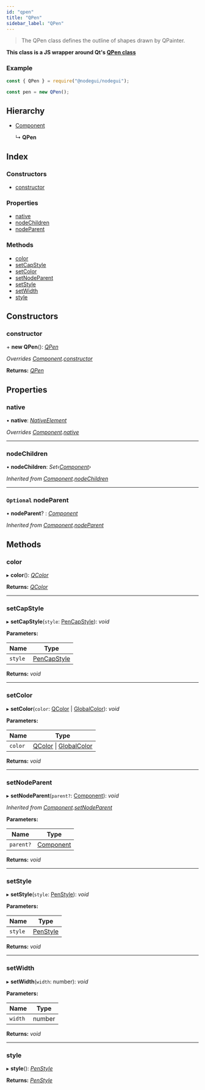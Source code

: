 ```yaml
---
id: "qpen"
title: "QPen"
sidebar_label: "QPen"
---
```


> The QPen class defines the outline of shapes drawn by QPainter.

**This class is a JS wrapper around Qt's [QPen class](https://doc.qt.io/qt-5/qpen.html)**

### Example

```javascript
const { QPen } = require("@nodegui/nodegui");

const pen = new QPen();
```

## Hierarchy

* [Component](component.md)

  ↳ **QPen**

## Index

### Constructors

* [constructor](qpen.md#constructor)

### Properties

* [native](qpen.md#native)
* [nodeChildren](qpen.md#nodechildren)
* [nodeParent](qpen.md#optional-nodeparent)

### Methods

* [color](qpen.md#color)
* [setCapStyle](qpen.md#setcapstyle)
* [setColor](qpen.md#setcolor)
* [setNodeParent](qpen.md#setnodeparent)
* [setStyle](qpen.md#setstyle)
* [setWidth](qpen.md#setwidth)
* [style](qpen.md#style)

## Constructors

###  constructor

\+ **new QPen**(): *[QPen](qpen.md)*

*Overrides [Component](component.md).[constructor](component.md#constructor)*

**Returns:** *[QPen](qpen.md)*

## Properties

###  native

• **native**: *[NativeElement](../globals.md#nativeelement)*

*Overrides [Component](component.md).[native](component.md#abstract-native)*

___

###  nodeChildren

• **nodeChildren**: *Set‹[Component](component.md)›*

*Inherited from [Component](component.md).[nodeChildren](component.md#nodechildren)*

___

### `Optional` nodeParent

• **nodeParent**? : *[Component](component.md)*

*Inherited from [Component](component.md).[nodeParent](component.md#optional-nodeparent)*

## Methods

###  color

▸ **color**(): *[QColor](qcolor.md)*

**Returns:** *[QColor](qcolor.md)*

___

###  setCapStyle

▸ **setCapStyle**(`style`: [PenCapStyle](../enums/pencapstyle.md)): *void*

**Parameters:**

Name | Type |
------ | ------ |
`style` | [PenCapStyle](../enums/pencapstyle.md) |

**Returns:** *void*

___

###  setColor

▸ **setColor**(`color`: [QColor](qcolor.md) | [GlobalColor](../enums/globalcolor.md)): *void*

**Parameters:**

Name | Type |
------ | ------ |
`color` | [QColor](qcolor.md) &#124; [GlobalColor](../enums/globalcolor.md) |

**Returns:** *void*

___

###  setNodeParent

▸ **setNodeParent**(`parent?`: [Component](component.md)): *void*

*Inherited from [Component](component.md).[setNodeParent](component.md#setnodeparent)*

**Parameters:**

Name | Type |
------ | ------ |
`parent?` | [Component](component.md) |

**Returns:** *void*

___

###  setStyle

▸ **setStyle**(`style`: [PenStyle](../enums/penstyle.md)): *void*

**Parameters:**

Name | Type |
------ | ------ |
`style` | [PenStyle](../enums/penstyle.md) |

**Returns:** *void*

___

###  setWidth

▸ **setWidth**(`width`: number): *void*

**Parameters:**

Name | Type |
------ | ------ |
`width` | number |

**Returns:** *void*

___

###  style

▸ **style**(): *[PenStyle](../enums/penstyle.md)*

**Returns:** *[PenStyle](../enums/penstyle.md)*
